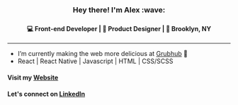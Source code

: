 <!--
**alxmrtnz/alxmrtnz** is a ✨ _special_ ✨ repository because its `README.md` (this file) appears on your GitHub profile.

Here are some ideas to get you started:

- 🔭 I’m currently working on ...
- 🌱 I’m currently learning ...
- 👯 I’m looking to collaborate on ...
- 🤔 I’m looking for help with ...
- 💬 Ask me about ...
- 📫 How to reach me: ...
- 😄 Pronouns: ...
- ⚡ Fun fact: ...
-->

<h3 align="center">
Hey there! I'm Alex :wave:
<h3>
<h4 align="center">  
💻 Front-end Developer | 🎨 Product Designer | 🌆 Brooklyn, NY
</h4> <hr>

- I’m currently making the web more delicious at [Grubhub](https://grubhub.com/) 🍕
- React | React Native | Javascript | HTML | CSS/SCSS 


#### Visit my [Website](https://alxmrtnz.com/)
#### Let's connect on [LinkedIn](https://www.linkedin.com/in/alxmrtnz/)
